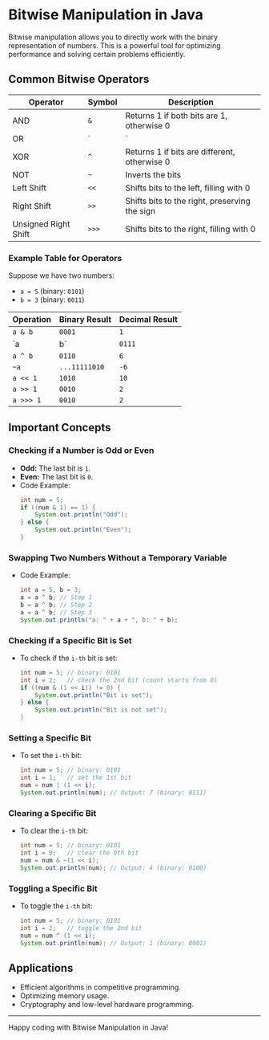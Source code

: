 # Bitwise Manipulation in Java

Bitwise manipulation allows you to directly work with the binary representation of numbers. This is a powerful tool for optimizing performance and solving certain problems efficiently.

## Common Bitwise Operators

| Operator | Symbol | Description                                   |
|----------|--------|-----------------------------------------------|
| AND      | `&`    | Returns 1 if both bits are 1, otherwise 0     |
| OR       | `|`    | Returns 1 if at least one bit is 1           |
| XOR      | `^`    | Returns 1 if bits are different, otherwise 0 |
| NOT      | `~`    | Inverts the bits                             |
| Left Shift | `<<` | Shifts bits to the left, filling with 0       |
| Right Shift | `>>` | Shifts bits to the right, preserving the sign |
| Unsigned Right Shift | `>>>` | Shifts bits to the right, filling with 0 |

### Example Table for Operators
Suppose we have two numbers:
- `a = 5` (binary: `0101`)
- `b = 3` (binary: `0011`)

| Operation | Binary Result | Decimal Result |
|-----------|----------------|----------------|
| `a & b`   | `0001`        | `1`            |
| `a | b`   | `0111`        | `7`            |
| `a ^ b`   | `0110`        | `6`            |
| `~a`      | `...11111010` | `-6`           |
| `a << 1`  | `1010`        | `10`           |
| `a >> 1`  | `0010`        | `2`            |
| `a >>> 1` | `0010`        | `2`            |

## Important Concepts

### Checking if a Number is Odd or Even
- **Odd:** The last bit is `1`.
- **Even:** The last bit is `0`.
- Code Example:
  ```java
  int num = 5;
  if ((num & 1) == 1) {
      System.out.println("Odd");
  } else {
      System.out.println("Even");
  }
  ```

### Swapping Two Numbers Without a Temporary Variable
- Code Example:
  ```java
  int a = 5, b = 3;
  a = a ^ b; // Step 1
  b = a ^ b; // Step 2
  a = a ^ b; // Step 3
  System.out.println("a: " + a + ", b: " + b);
  ```

### Checking if a Specific Bit is Set
- To check if the `i-th` bit is set:
  ```java
  int num = 5; // binary: 0101
  int i = 2;   // check the 2nd bit (count starts from 0)
  if ((num & (1 << i)) != 0) {
      System.out.println("Bit is set");
  } else {
      System.out.println("Bit is not set");
  }
  ```

### Setting a Specific Bit
- To set the `i-th` bit:
  ```java
  int num = 5; // binary: 0101
  int i = 1;   // set the 1st bit
  num = num | (1 << i);
  System.out.println(num); // Output: 7 (binary: 0111)
  ```

### Clearing a Specific Bit
- To clear the `i-th` bit:
  ```java
  int num = 5; // binary: 0101
  int i = 0;   // clear the 0th bit
  num = num & ~(1 << i);
  System.out.println(num); // Output: 4 (binary: 0100)
  ```

### Toggling a Specific Bit
- To toggle the `i-th` bit:
  ```java
  int num = 5; // binary: 0101
  int i = 2;   // toggle the 2nd bit
  num = num ^ (1 << i);
  System.out.println(num); // Output: 1 (binary: 0001)
  ```

## Applications
- Efficient algorithms in competitive programming.
- Optimizing memory usage.
- Cryptography and low-level hardware programming.

---
Happy coding with Bitwise Manipulation in Java!
